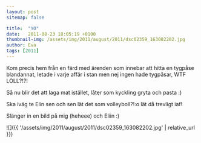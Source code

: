 ```yaml
---
layout: post
sitemap: false

title:  "YO"
date:   2011-08-23 18:05:19 +0100
thumbnail-img: /assets/img/2011/august/2011/dsc02359_163082202.jpg
author: Eva
tags: [2011]
---
```


Kom precis hem från en färd med ärenden som innebar att hitta en tygpåse blandannat, letade i varje affär i stan men nej ingen hade tygpåsar, WTF LOLL?!?!

Så nu blir det att laga mat istället, låter som kyckling gryta och pasta :)

Ska iväg te Elin sen och sen lät det som volleyboll?!:o lät då trevligt iaf!

Slänger in en bild på mig (heheee) och Eliin :)

![]({{ '/assets/img/2011/august/2011/dsc02359_163082202.jpg'  | relative_url }})

